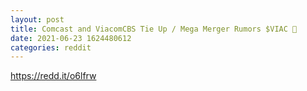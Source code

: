 ```yaml
--- 
layout: post 
title: Comcast and ViacomCBS Tie Up / Mega Merger Rumors $VIAC 🚀 
date: 2021-06-23 1624480612 
categories: reddit 
--- 
```

https://redd.it/o6lfrw